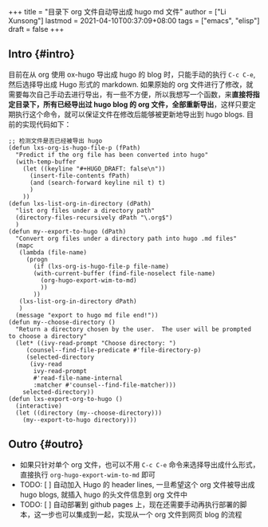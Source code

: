 +++
title = "目录下 org 文件自动导出成 hugo md 文件"
author = ["Li Xunsong"]
lastmod = 2021-04-10T00:37:09+08:00
tags = ["emacs", "elisp"]
draft = false
+++

## Intro {#intro}

目前在从 org 使用 ox-hugo 导出成 hugo 的 blog 时，只能手动的执行 `C-c C-e`, 然后选择导出成 Hugo 形式的 markdown. 如果原始的 org 文件进行了修改，就需要每次自己手动去进行导出，有一些不方便，所以我想写一个函数，来**直接将指定目录下，所有已经导出过 hugo blog 的 org 文件，全部重新导出**，这样只要定期执行这个命令，就可以保证文件在修改后能够被更新地导出到 hugo blogs. 目前的实现代码如下：

```emacs-lisp
;; 检测文件是否已经被导出 hugo
(defun lxs-org-is-hugo-file-p (fPath)
  "Predict if the org file has been converted into hugo"
  (with-temp-buffer
    (let ((keyline "#+HUGO_DRAFT: false\n"))
	  (insert-file-contents fPath)
	  (and (search-forward keyline nil t) t)
	  )
    ))
(defun lxs-list-org-in-directory (dPath)
  "list org files under a directory path"
  (directory-files-recursively dPath "\.org$")
  )
(defun my--export-to-hugo (dPath)
  "Convert org files under a directory path into hugo .md files"
  (mapc
   (lambda (file-name)
     (progn
       (if (lxs-org-is-hugo-file-p file-name)
	   (with-current-buffer (find-file-noselect file-name)
	     (org-hugo-export-wim-to-md)
	     ))
       ))
   (lxs-list-org-in-directory dPath)
   )
  (message "export to hugo md file end!"))
(defun my--choose-directory ()
  "Return a directory chosen by the user.  The user will be prompted
to choose a directory"
  (let* ((ivy-read-prompt "Choose directory: ")
	 (counsel--find-file-predicate #'file-directory-p)
	 (selected-directory
	  (ivy-read
	   ivy-read-prompt
	   #'read-file-name-internal
	   :matcher #'counsel--find-file-matcher)))
    selected-directory))
(defun lxs-export-org-to-hugo ()
  (interactive)
  (let ((directory (my--choose-directory)))
    (my--export-to-hugo directory)))
```


## Outro {#outro}

-   如果只针对单个 org 文件，也可以不用 `C-c C-e` 命令来选择导出成什么形式，直接执行 `org-hugo-export-wim-to-md` 即可
-   TODO: [ ] 自动加入 Hugo 的 header lines, 一旦希望这个 org 文件被导出成 hugo blogs, 就插入 hugo 的头文件信息到 org 文件中
-   TODO: [ ] 自动部署到 github pages 上，现在还需要手动再执行部署的脚本，这一步也可以集成到一起，实现从一个 org 文件到网页 blog 的流程
